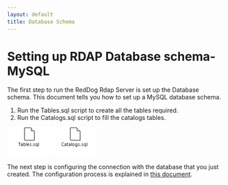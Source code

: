 ```yaml
---
layout: default
title: Database Schema
---
```


# Setting up RDAP Database schema- MySQL

The first step to run the RedDog Rdap Server is set up the Database schema. This document tells you how to set up a MySQL database schema.
1.	Run the Tables.sql script to create all the tables required.
2.	Run the Catalogs.sql script to fill the catalogs tables.  

[![image1](img\tables-file.png)](https://github.com/NICMx/rdap-documentation/blob/master/database/catalogs.sql "SQL file with tables")
[![image2](img\catalogs-file.png)](https://github.com/NICMx/rdap-documentation/blob/master/database/catalogs.sql "SQL file with catalogs")

  
The next step is configuring the connection with the database that you just created. The configuration process is explained in [this document].

[this document]:datasource.html "Datasource configuration"



